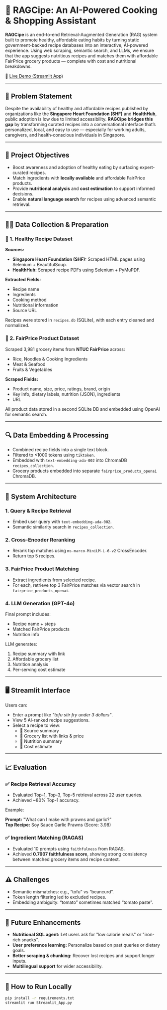 # 🥗 RAGCipe: An AI-Powered Cooking & Shopping Assistant

**RAGCipe** is an end-to-end Retrieval-Augmented Generation (RAG) system built to promote healthy, affordable eating habits by turning static government-backed recipe databases into an interactive, AI-powered experience. Using web scraping, semantic search, and LLMs, we ensure that the app suggests nutritious recipes and matches them with affordable FairPrice grocery products — complete with cost and nutritional breakdowns.

🔗 [Live Demo (Streamlit App)](https://ragcipe-project-fevq9dkjzg3ncciwqbwfcu.streamlit.app/)

---

## 📌 Problem Statement

Despite the availability of healthy and affordable recipes published by organizations like the **Singapore Heart Foundation (SHF)** and **HealthHub**, public adoption is low due to limited accessibility. **RAGCipe bridges this gap** by transforming curated recipes into a conversational interface that’s personalized, local, and easy to use — especially for working adults, caregivers, and health-conscious individuals in Singapore.

---

## 🎯 Project Objectives

- Boost awareness and adoption of healthy eating by surfacing expert-curated recipes.
- Match ingredients with **locally available** and affordable FairPrice products.
- Provide **nutritional analysis** and **cost estimation** to support informed decisions.
- Enable **natural language search** for recipes using advanced semantic retrieval.

---

## 🧑‍🍳 Data Collection & Preparation

### 🥘 1. Healthy Recipe Dataset

**Sources:**
- **Singapore Heart Foundation (SHF):** Scraped HTML pages using Selenium + BeautifulSoup.
- **HealthHub:** Scraped recipe PDFs using Selenium + PyMuPDF.

**Extracted Fields:**
- Recipe name
- Ingredients
- Cooking method
- Nutritional information
- Source URL

Recipes were stored in `recipes.db` (SQLite), with each entry cleaned and normalized.

### 🛒 2. FairPrice Product Dataset

Scraped 3,981 grocery items from **NTUC FairPrice** across:
- Rice, Noodles & Cooking Ingredients
- Meat & Seafood
- Fruits & Vegetables

**Scraped Fields:**
- Product name, size, price, ratings, brand, origin
- Key info, dietary labels, nutrition (JSON), ingredients
- URL

All product data stored in a second SQLite DB and embedded using OpenAI for semantic search.

---

## 🔍 Data Embedding & Processing

- Combined recipe fields into a single text block.
- Filtered to ≤1000 tokens using `tiktoken`.
- Embedded with `text-embedding-ada-002` into ChromaDB `recipes_collection`.
- Grocery products embedded into separate `fairprice_products_openai` ChromaDB.

---

## 🧠 System Architecture

### 1. **Query & Recipe Retrieval**
- Embed user query with `text-embedding-ada-002`.
- Semantic similarity search in `recipes_collection`.

### 2. **Cross-Encoder Reranking**
- Rerank top matches using `ms-marco-MiniLM-L-6-v2` CrossEncoder.
- Return top 5 recipes.

### 3. **FairPrice Product Matching**
- Extract ingredients from selected recipe.
- For each, retrieve top 3 FairPrice matches via vector search in `fairprice_products_openai`.

### 4. **LLM Generation (GPT-4o)**
Final prompt includes:
- Recipe name + steps
- Matched FairPrice products
- Nutrition info

LLM generates:
1. Recipe summary with link  
2. Affordable grocery list  
3. Nutrition analysis  
4. Per-serving cost estimate

---

## 🖥️ Streamlit Interface

Users can:
- Enter a prompt like _"tofu stir fry under 3 dollars"_.
- View 5 AI-ranked recipe suggestions.
- Select a recipe to view:
  - 🔗 Source summary  
  - 🛒 Grocery list with links & price  
  - 🧾 Nutrition summary  
  - 💸 Cost estimate

---

## 📈 Evaluation

### ✅ **Recipe Retrieval Accuracy**
- Evaluated Top-1, Top-3, Top-5 retrieval across 22 user queries.
- Achieved ~80% Top-1 accuracy.

Example:

**Prompt:** "What can I make with prawns and garlic?"  
**Top Recipe:** Soy Sauce Garlic Prawns (Score: 3.98)

### ✅ **Ingredient Matching (RAGAS)**
- Evaluated 10 prompts using `faithfulness` from RAGAS.
- Achieved **0.7607 faithfulness score**, showing strong consistency between matched grocery items and recipe context.

---

## ⚠️ Challenges

- Semantic mismatches: e.g., “tofu” vs “beancurd”.
- Token length filtering led to excluded recipes.
- Embedding ambiguity: “tomato” sometimes matched “tomato paste”.

---

## 🚀 Future Enhancements

- **Nutritional SQL agent:** Let users ask for "low calorie meals" or "iron-rich snacks".
- **User preference learning:** Personalize based on past queries or dietary goals.
- **Better scraping & chunking:** Recover lost recipes and support longer inputs.
- **Multilingual support** for wider accessibility.

---

## 🧪 How to Run Locally

```bash
pip install -r requirements.txt
streamlit run Streamlit_App.py
